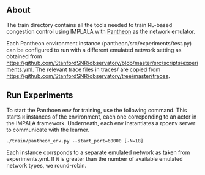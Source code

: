 ## About

The train directory contains all the tools needed to train RL-based congestion control using
IMPLALA with [Pantheon](https://github.com/fairinternal/pantheon) as the network emulator.

Each Pantheon environment instance (pantheon/src/experiments/test.py) can be configured to run
with a different emulated network setting as obtained from
https://github.com/StanfordSNR/observatory/blob/master/src/scripts/experiments.yml. The relevant
trace files in traces/ are copied from https://github.com/StanfordSNR/observatory/tree/master/traces.

## Run Experiments

To start the Panthoen env for training, use the following command. This starts `N`
instances of the environment, each one correponding to an actor in the IMPALA framework.
Underneath, each env instantiates a rpcenv server to communicate with the learner.

`./train/pantheon_env.py --start_port=60000 [-N=18]`

Each instance corrsponds to a separate emulated network as taken from experiments.yml.
If `N` is greater than the number of available emulated network types, we round-robin.
